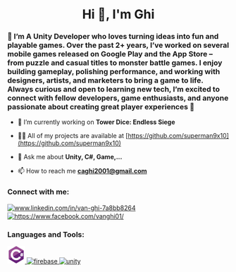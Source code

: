 <h1 align="center">Hi 👋, I'm Ghi</h1>
<h3 align="left">👋 I’m A Unity Developer who loves turning ideas into fun and playable games. Over the past 2+ years, I’ve worked on several mobile games released on Google Play and the App Store – from puzzle and casual titles to monster battle games. I enjoy building gameplay, polishing performance, and working with designers, artists, and marketers to bring a game to life. Always curious and open to learning new tech, I’m excited to connect with fellow developers, game enthusiasts, and anyone passionate about creating great player experiences 🚀</h3>

- 🔭 I’m currently working on **Tower Dice: Endless Siege**

- 👨‍💻 All of my projects are available at [https://github.com/superman9x10](https://github.com/superman9x10)

- 💬 Ask me about **Unity, C#, Game,...**

- 📫 How to reach me **caghi2001@gmail.com**

<h3 align="left">Connect with me:</h3>
<p align="left">
<a href="https://www.linkedin.com/in/van-ghi-7a8bb8264/" target="blank"><img align="center" src="https://raw.githubusercontent.com/rahuldkjain/github-profile-readme-generator/master/src/images/icons/Social/linked-in-alt.svg" alt="www.linkedin.com/in/van-ghi-7a8bb8264" height="30" width="40" /></a>
<a href="https://www.facebook.com/vanghi01/" target="blank"><img align="center" src="https://raw.githubusercontent.com/rahuldkjain/github-profile-readme-generator/master/src/images/icons/Social/facebook.svg" alt="https://www.facebook.com/vanghi01/" height="30" width="40" /></a>
</p>

<h3 align="left">Languages and Tools:</h3>
<p align="left"> <a href="https://www.w3schools.com/cs/" target="_blank" rel="noreferrer"> <img src="https://raw.githubusercontent.com/devicons/devicon/master/icons/csharp/csharp-original.svg" alt="csharp" width="40" height="40"/> </a> <a href="https://firebase.google.com/" target="_blank" rel="noreferrer"> <img src="https://www.vectorlogo.zone/logos/firebase/firebase-icon.svg" alt="firebase" width="40" height="40"/> </a> <a href="https://unity.com/" target="_blank" rel="noreferrer"> <img src="https://www.vectorlogo.zone/logos/unity3d/unity3d-icon.svg" alt="unity" width="40" height="40"/> </a> </p>

